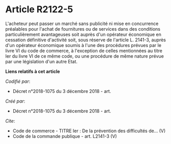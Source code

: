 # Article R2122-5

L'acheteur peut passer un marché sans publicité ni mise en concurrence préalables pour l'achat de fournitures ou de services
dans des conditions particulièrement avantageuses soit auprès d'un opérateur économique en cessation définitive d'activité
soit, sous réserve de l'article L. 2141-3, auprès d'un opérateur économique soumis à l'une des procédures prévues par le
livre VI du code de commerce, à l'exception de celles mentionnées au titre Ier du livre VI de ce même code, ou une procédure
de même nature prévue par une législation d'un autre Etat.

**Liens relatifs à cet article**

_Codifié par_:

  - Décret n°2018-1075 du 3 décembre 2018 - art.

_Créé par_:

  - Décret n°2018-1075 du 3 décembre 2018 - art.

_Cite_:

  - Code de commerce -  TITRE Ier : De la prévention des difficultés de... (V)
  - Code de la commande publique - art. L2141-3 (V)
